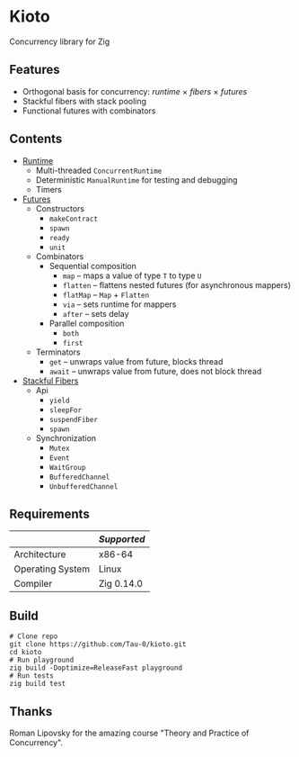 # Kioto

Concurrency library for Zig

## Features

- Orthogonal basis for concurrency: _runtime_ × _fibers_ × _futures_
- Stackful fibers with stack pooling
- Functional futures with combinators

## Contents

- [Runtime](kioto/runtime)
  - Multi-threaded `ConcurrentRuntime`
  - Deterministic `ManualRuntime` for testing and debugging
  - Timers
- [Futures](kioto/futures)
  - Constructors
    - `makeContract`
    - `spawn`
    - `ready`
    - `unit`
  - Combinators
    - Sequential composition
      - `map` – maps a value of type `T` to type `U`
      - `flatten` – flattens nested futures (for asynchronous mappers)
      - `flatMap` – `Map` + `Flatten`
      - `via` – sets runtime for mappers
      - `after` – sets delay
    - Parallel composition
      - `both`
      - `first`
  - Terminators
    - `get` – unwraps value from future, blocks thread
    - `await` – unwraps value from future, does not block thread
- [Stackful Fibers](kioto/fibers)
  - Api
    - `yield`
    - `sleepFor`
    - `suspendFiber`
    - `spawn`
  - Synchronization
    - `Mutex`
    - `Event`
    - `WaitGroup`
    - `BufferedChannel`
    - `UnbufferedChannel`

## Requirements

|                  | _Supported_       |
|------------------|-------------------|
| Architecture     | x86-64            |
| Operating System | Linux             |
| Compiler         | Zig 0.14.0        |

## Build

```shell
# Clone repo
git clone https://github.com/Tau-0/kioto.git
cd kioto
# Run playground
zig build -Doptimize=ReleaseFast playground
# Run tests
zig build test
```
## Thanks

Roman Lipovsky for the amazing course "Theory and Practice of Concurrency".
